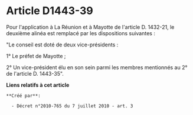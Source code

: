 # Article D1443-39

Pour l'application à La Réunion et à Mayotte de l'article D. 1432-21, le deuxième alinéa est remplacé par les dispositions
suivantes : 

"Le conseil est doté de deux vice-présidents : 

1° Le préfet de Mayotte ; 

2° Un vice-président élu en son sein parmi les membres mentionnés au 2° de l'article D. 1443-35".

**Liens relatifs à cet article**

	**Créé par**:

	  - Décret n°2010-765 du 7 juillet 2010 - art. 3
